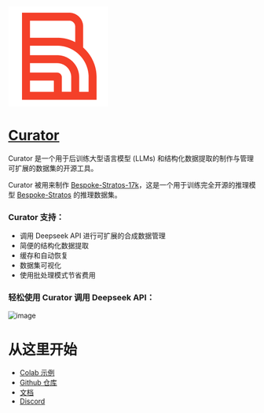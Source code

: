 ![image](https://raw.githubusercontent.com/bespokelabsai/curator/main/docs/Bespoke-Labs-Logomark-Red-crop.png)


# [Curator](https://github.com/bespokelabsai/curator)


Curator 是一个用于后训练大型语言模型 (LLMs) 和结构化数据提取的制作与管理可扩展的数据集的开源工具。

Curator 被用来制作 [Bespoke-Stratos-17k](https://huggingface.co/datasets/bespokelabs/Bespoke-Stratos-17k)，这是一个用于训练完全开源的推理模型 [Bespoke-Stratos](https://www.bespokelabs.ai/blog/bespoke-stratos-the-unreasonable-effectiveness-of-reasoning-distillation) 的推理数据集。


### Curator 支持：

- 调用 Deepseek API 进行可扩展的合成数据管理
- 简便的结构化数据提取
- 缓存和自动恢复
- 数据集可视化
- 使用批处理模式节省费用

### 轻松使用 Curator 调用 Deepseek API：

![image](https://pbs.twimg.com/media/GiLHb-xasAAbs4m?format=jpg&name=4096x4096)

# 从这里开始

- [Colab 示例](https://colab.research.google.com/drive/1Z78ciwHIl_ytACzcrslNrZP2iwK05eIF?usp=sharing)
- [Github 仓库](https://github.com/bespokelabsai/curator)
- [文档](https://docs.bespokelabs.ai/)
- [Discord](https://discord.com/invite/KqpXvpzVBS)